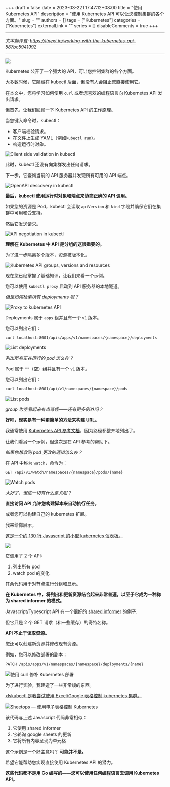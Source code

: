 +++
draft = false
date = 2023-03-22T17:47:12+08:00
title = "使用 Kubernetes API"
description = "使用 Kubernetes API 可以让您控制集群的各个方面。"
slug = ""
authors = []
tags = ["Kubernetes"]
categories = ["Kubernetes"]
externalLink = ""
series = []
disableComments = true
+++

---
*文本翻译自: https://itnext.io/working-with-the-kubernetes-api-587bc5941992*

---

![](/images/k8s/0_Th5qU5L4AOg9QC5Q.png)

Kubernetes 公开了一个强大的 API，可让您控制集群的各个方面。

大多数时候，它隐藏在 kubectl 后面，但没有人会阻止您直接使用它。

在本文中，您将学习如何使用 `curl` 或者您喜欢的编程语言向 Kubernetes API 发出请求。

但首先，让我们回顾一下 Kubernetes API 的工作原理。

当您键入命令时，kubectl：

- 客户端校验请求。
- 在文件上生成 YAML（例如`kubectl run`）。
- 构造运行时对象。

![Client side validation in kubectl](/images/k8s/0_v3ORz4nWAv-w5rKC.png)

此时，kubectl 还没有向集群发出任何请求。

下一步，它查询当前的 API 服务器并发现所有可用的 API 端点。

![OpenAPI descovery in kubectl](/images/k8s/0_wrHSiajOlLUZ9xX_.png)

**最后，kubectl 使用运行时对象和端点来协商正确的 API 调用。**

如果您的资源是 Pod，kubectl 会读取 `apiVersion` 和 `kind` 字段并确保它们在集群中可用和受支持。

然后它发送请求。

![API negotiation in kubectl](/images/k8s/0_doUoRiRC9UzsJOse.png)

**理解在 Kubernetes 中 API 是分组的这很重要的。**

为了进一步隔离多个版本，资源被版本化。

![Kubernetes API groups, versions and resources](/images/k8s/0_SZ2rP9HcCRWGKuoS.png)

现在您已经掌握了基础知识，让我们来看一个示例。

您可以使用 `kubectl proxy` 启动到 API 服务器的本地隧道。

*但是如何检索所有 deployments 呢？*

![Proxy to kubernetes API](/images/k8s/0_G-MtvhjbKRni6t58.png)

Deployments 属于 `apps` 组并且有一个 `v1` 版本。

您可以列出它们：

```sh
curl localhost:8001/apis/apps/v1/namespaces/{namespace}/deployments
```

![List deployments](/images/k8s/0_7SatHg1pCYATIash.png)

*列出所有正在运行的 pod 怎么样？*

Pod 属于 `""`（空）组并且有一个 `v1` 版本。

您可以列出它们：

```sh
curl localhost:8001/api/v1/namespaces/{namespace}/pods
```

![List pods](/images/k8s/0_s8LRlXObi7rHM2x6.png)

*group 为空看起来有点奇怪——还有更多例外吗？*

**好吧，现实是有一种更简单的方法来构建 URL。**

我通常使用 [Kubernetes API 参考文档](https://kubernetes.io/docs/reference/generated/kubernetes-api/v1.26/#list-pod-v1-core)，因为路径都整齐地列出了。

让我们看另一个示例，但这次是在 API 参考的帮助下。

*如果你想收到 pod 更改的通知怎么办？*

在 API 中称为 `watch`，命令为：

```sh
GET /api/v1/watch/namespaces/{namespace}/pods/{name}
```

![Watch pods](/images/k8s/0_lveeFi04s0mJEhMv.png)

*太好了，但这一切有什么意义呢？*

**直接访问 API 允许您构建脚本来自动执行任务。**

或者您可以构建自己的 kubernetes 扩展。

我来给你展示。

[这是一个约 130 行 Javascript 的小型 kubernetes 仪表板。](https://github.com/learnk8s/k8bit)

![](/images/k8s/0_6BJSpJC5oha9iK__.gif)

它调用了 2 个 API:

1. 列出所有 pod
2. watch pod 的变化

其余代码用于对节点进行分组和显示。

**在 Kubernetes 中，将列出和更新资源结合起来非常普遍，以至于它成为一种称为 shared informer 的模式。**

Javascript/Typescript API 有一个很好的 [shared informer](https://github.com/kubernetes-client/javascript/blob/master/examples/typescript/informer/informer.ts) 的例子.

但它只是 2 个 GET 请求（和一些缓存）的奇特名称。

**API 不止于读取资源。**

您还可以创建新资源并修改现有资源。

例如，您可以修改部署的副本：

```sh
PATCH /apis/apps/v1/namespaces/{namespace}/deployments/{name}
```

![使用 curl 修补 Kubernetes 部署](/images/k8s/0_hSWjviRpVrHk8fJF.png)

为了进行实验，我建造了一些非常规的东西。

[xlskubectl 是我尝试使用 Excel/Google 表格控制 kubernetes 集群。](https://github.com/learnk8s/xlskubectl)

![Sheetops — 使用电子表格控制 Kubernetes](/images/k8s/0_GZDAo6pMhT8Ru5wX.gif)

该代码与上述 Javascript 代码非常相似：

1. 它使用 shared informer
2. 它轮询 google sheets 的更新
3. 它将所有内容呈现为单元格

这个示例是一个好主意吗？ **可能并不是。**

希望它能帮助您实现直接使用 Kubernetes API 的潜力。

**这些代码都不是用 Go 编写的——您可以使用任何编程语言去调用 Kubernetes API。**


